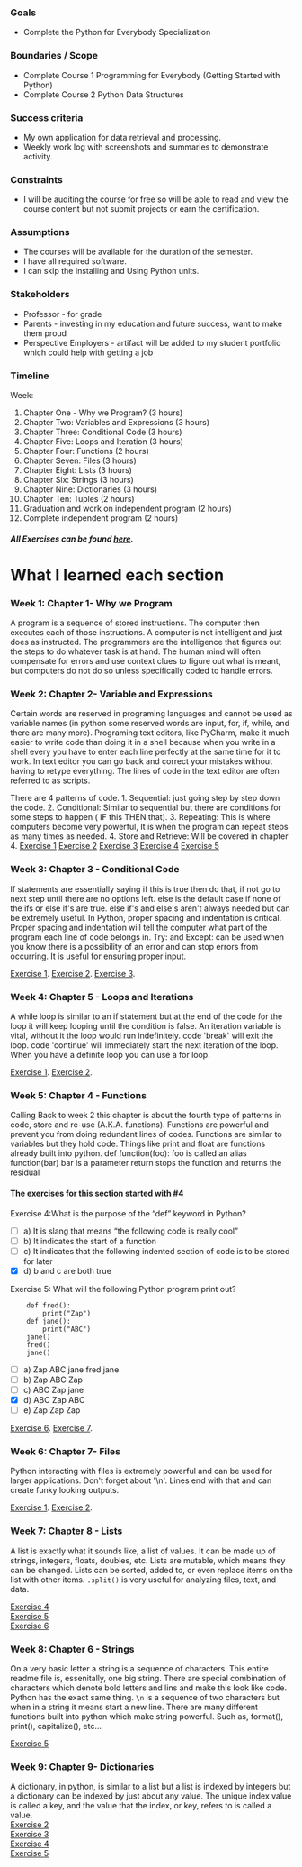 
### Goals

-   Complete the Python for Everybody Specialization

### Boundaries / Scope

-   Complete Course 1 Programming for Everybody (Getting Started with Python)
-   Complete Course 2 Python Data Structures

### Success criteria

-   My own application for data retrieval and processing.
-   Weekly work log with screenshots and summaries to demonstrate activity.

### Constraints

-   I will be auditing the course for free so will be able to read and view the course content but not submit projects or earn the certification.

### Assumptions

-   The courses will be available for the duration of the semester.
-   I have all required software.
-   I can skip the Installing and Using Python units.

### Stakeholders

-   Professor - for grade
-   Parents - investing in my education and future success, want to make them proud
-   Perspective Employers - artifact will be added to my student portfolio which could help with getting a job

### Timeline

Week:

1.  Chapter One - Why we Program? (3 hours)
2.  Chapter Two: Variables and Expressions (3 hours)
3.  Chapter Three: Conditional Code (3 hours)
4.  Chapter Five: Loops and Iteration (3 hours)
5.  Chapter Four: Functions (2 hours)
6.  Chapter Seven: Files (3 hours)
7.  Chapter Eight: Lists (3 hours)
8.  Chapter Six: Strings (3 hours)
9.  Chapter Nine: Dictionaries (3 hours)
10.  Chapter Ten: Tuples (2 hours)
11.  Graduation and work on independent program (2 hours)
12.  Complete independent program (2 hours)

##### All Exercises can be found [here](https://www.py4e.com/book).

# What I learned each section

### Week 1: Chapter 1- Why we Program
A program is a sequence of stored instructions. The computer then executes each of those instructions. A computer is not intelligent and just does as instructed. The programmers are the intelligence that figures out the steps to do whatever task is at hand. The human mind will often compensate for errors and use context clues to figure out what is meant, but computers do not do so unless specifically coded to handle errors.

### Week 2: Chapter 2- Variable and Expressions
Certain words are reserved in programing languages and cannot be used as variable names (in python some reserved words are input, for, if, while, and there are many more). Programing text editors, like PyCharm, make it much easier to write code than doing it in a shell because when you write in a shell every you have to enter each line perfectly at the same time for it to work. In text editor you can go back and correct your mistakes without having to retype everything. The lines of code in the text editor are often referred to as scripts.

There are 4 patterns of code. 1. Sequential: just going step by step down the code. 2. Conditional: Similar to sequential but there are conditions for some steps to happen ( IF this THEN that). 3. Repeating: This is where computers become very powerful, It is when the program can repeat steps as many times as needed. 4. Store and Retrieve: Will be covered in chapter 4. 
[Exercise 1](https://github.com/rpsmith77/PythonForEverybody/blob/master/Exercise1.py)
[Exercise 2](https://github.com/rpsmith77/PythonForEverybody/blob/master/Exercise2.py)
[Exercise 3](https://github.com/rpsmith77/PythonForEverybody/blob/master/Exercise3.py)
[Exercise 4](https://github.com/rpsmith77/PythonForEverybody/blob/master/Exercise4.py)
[Exercise 5](https://github.com/rpsmith77/PythonForEverybody/blob/master/Exercise5.py)

### Week 3: Chapter 3 - Conditional Code 
If statements are essentially saying if this is true then do that, if not go to next step until there are no options left. else is the default case if none of the ifs or else if's are true. else if's and else's aren't always needed but can be extremely useful.
In Python, proper spacing and indentation is critical. Proper spacing and indentation will tell the computer what part of the program each line of code belongs in. Try: and Except: can be used when you know there is a possibility of an error and can stop errors from occurring. It is useful for ensuring proper input. 

[Exercise 1](https://github.com/rpsmith77/PythonForEverybody/blob/master/CH3_Exercise1.py). 
[Exercise 2](https://github.com/rpsmith77/PythonForEverybody/blob/master/CH3_Exercise2.py).
[Exercise 3](https://github.com/rpsmith77/PythonForEverybody/blob/master/CH3_Exercise3.py).

### Week 4: Chapter 5 - Loops and Iterations
A while loop is similar to an if statement but at the end of the code for the loop it will keep looping until the condition is false. An iteration variable is vital, without it the loop would run indefinitely. code 'break' will exit the loop. code 'continue' will immediately start the next iteration of the loop. When you have a definite loop you can use a for loop.


[Exercise 1](https://github.com/rpsmith77/PythonForEverybody/blob/master/CH5_Exercise1.py).
[Exercise 2](https://github.com/rpsmith77/PythonForEverybody/blob/master/CH5_Exercise2.py).

### Week 5: Chapter 4 - Functions
Calling Back to week 2 this chapter is about the fourth type of patterns in code, store and re-use (A.K.A. functions). Functions are powerful and prevent you from doing redundant lines of codes. Functions are similar to variables but they hold code. Things like print and float are functions already built into python. 
def function(foo): foo is called an alias
function(bar)  bar is a parameter
return stops the function and returns the residual

#### The exercises for this section started with #4

Exercise 4:What is the purpose of the “def” keyword in Python?
 - [ ] a) It is slang that means “the following code is really cool”
 - [ ] b) It indicates the start of a function
 - [ ] c) It indicates that the following indented section of code is to
       be stored for later
 - [x] d) b and c are both true
 
Exercise 5: What will the following Python program print out?
```  
    def fred():
        print("Zap") 
    def jane(): 
	    print("ABC")
    jane() 
    fred() 
    jane()
``` 
 - [ ] a) Zap ABC jane fred jane
 - [ ] b) Zap ABC Zap
 - [ ] c) ABC Zap jane
 - [x] d) ABC Zap ABC
 - [ ] e) Zap Zap Zap

[Exercise 6](https://github.com/rpsmith77/PythonForEverybody/blob/master/CH4_Exercise%206.py).
[Exercise 7](https://github.com/rpsmith77/PythonForEverybody/blob/master/CH4_Exercise%207.py).

### Week 6: Chapter 7- Files
Python interacting with files is extremely powerful and can be used for larger applications. Don't forget about '\n'. Lines end with that and can create funky looking outputs. 

[Exercise 1](https://github.com/rpsmith77/PythonForEverybody/blob/master/CH7_Exercise1.py).
[Exercise 2](https://github.com/rpsmith77/PythonForEverybody/blob/master/CH7_Exercise2.py).

### Week 7: Chapter 8 - Lists

A list is exactly what it sounds like, a list of values. It can be made up of strings, integers, floats, doubles, etc. Lists are mutable, which means they can be changed. Lists can be sorted, added to, or even replace items on the list with other items. `.split()` is very useful for analyzing files, text, and data.

[Exercise 4](https://github.com/rpsmith77/PythonForEverybody/blob/master/CH8_Exercise4.py)<br/>
[Exercise 5](https://github.com/rpsmith77/PythonForEverybody/blob/master/CH8_Exercise5.py)<br/>
[Exercise 6](https://github.com/rpsmith77/PythonForEverybody/blob/master/CH8_Exercise6.py)<br/>
### Week 8: Chapter 6 - Strings
On a very basic letter a string is a sequence of characters. This entire readme file is, essenitally, one big string. There are special combination of characters which denote bold letters and lins and make this look like code. Python has the exact same thing. `\n` is a sequence of two characters but when in a string it means start a new line. There are many different functions built into python which make string powerful. Such as, format(), print(), capitalize(), etc...

[Exercise 5](https://github.com/rpsmith77/PythonForEverybody/blob/master/CH6_Exercise5.py)

### Week 9: Chapter 9- Dictionaries
A dictionary, in python, is similar to a list but a list is indexed by integers but a dictionary can be indexed by just about any value. The unique index value is called a key, and the value that the index, or key, refers to is called a value. <br/>
[Exercise 2](https://github.com/rpsmith77/PythonForEverybody/blob/master/CH9_Exercise2.py)<br/>[Exercise 3](https://github.com/rpsmith77/PythonForEverybody/blob/master/CH9_Exercise3.py)<br/>[Exercise 4](https://github.com/rpsmith77/PythonForEverybody/blob/master/CH9_Exercise4.py)<br/>[Exercise 5](https://github.com/rpsmith77/PythonForEverybody/blob/master/CH9_Exercise5.py)<br/>
